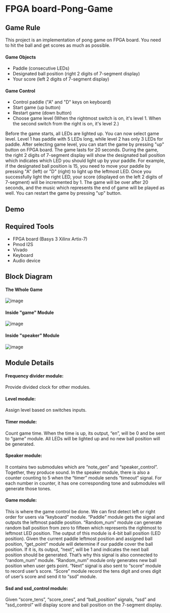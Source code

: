 # FPGA board-Pong-Game
## Game Rule
This project is an implementation of pong game on FPGA board. You need to hit the ball and get scores as much as possible.  
#### Game Objects
- Paddle (consecutive LEDs)
- Designated ball position (right 2 digits of 7-segment display)
- Your score (left 2 digits of 7-segment display)

#### Game Control
- Control paddle ("A" and "D" keys on keyboard)
- Start game (up button)
- Restart game (down button)
- Choose game level (When the rightmost switch is on, it's level 1. When the second switch from the right is on, it's level 2.)

Before the game starts, all LEDs are lighted up. You can now select game level. Level 1 has paddle with 5 LEDs long, while level 2 has only 3 LEDs for paddle. 
After selecting game level, you can start the game by pressing "up" button on FPGA board. The game lasts for 20 seconds. During the game, the right 2 digits of 7-segment display
will show the designated ball position which indicates which LED you should light up by your paddle. For example, if the designated ball position is 15, you need to move your paddle by pressing "A" (left) or "D" (right) to light up the leftmost LED. Once you successfully light the right LED, your score (displayed on the left 2 digits of 7-segment) will be incremented by 1. The game will be over after 20 seconds, and the music which represents the end of game will be played as well. You can restart the game by pressing "up" button.

## Demo

## Required Tools
- FPGA board (Basys 3 Xilinx Artix-7)
- Pmod I2S
- Vivado
- Keyboard
- Audio device

## Block Diagram
#### The Whole Game
![image](https://user-images.githubusercontent.com/72532191/132470015-cb6b3afd-55ec-4203-8b5c-3bf87a173350.png)
#### Inside "game" Module
![image](https://user-images.githubusercontent.com/72532191/132470432-52721a77-c71b-4cb0-bfaa-3d853cef525b.png)
#### Inside "speaker" Module
![image](https://user-images.githubusercontent.com/72532191/132470736-7250b5cb-afa2-46d5-aa7a-2743eee9129d.png)

## Module Details
#### Frequency divider module:
Provide divided clock for other modules.
#### Level module: 
Assign level based on switches inputs.
#### Timer module:
Count game time. When the time is up, its output, “en”, will be 0 and be sent to 
“game” module. All LEDs will be lighted up and no new ball position will be 
generated.
#### Speaker module:
It contains two submodules which are “note_gen” and “speaker_control”. 
Together, they produce sound. In the speaker module, there is also a counter 
counting to 5 when the “timer” module sends “timeout” signal. For each
number in counter, it has one corresponding tone and submodules will generate 
those tones.
#### Game module:
This is where the game control be done. We can first detect left or right order for 
users via “keyboard” module. “Paddle” module gets the signal and outputs the 
leftmost paddle position. 
“Random_num” module can generate random ball position from zero to fifteen
which represents the rightmost to leftmost LED position. The output of this 
module is 4-bit ball position (LED position).
Given the current paddle leftmost position and assigned ball position, “get_point”
module will determine if our paddle cover the ball position. If it is, its output,
“next”, will be 1 and indicates the next ball position should be generated. That’s 
why this signal is also connected to “random_num” module. “Random_num”
module only generates new ball position when user gets point. “Next” signal is 
also sent to “score” module to record user’s score.
“Score” module record the tens digit and ones digit of user’s score and send it to 
“ssd” module.
#### Ssd and ssd_control module:
Given “score_tens”, “score_ones”, and “ball_position” signals, “ssd” and 
“ssd_control” will display score and ball position on the 7-segment display.
